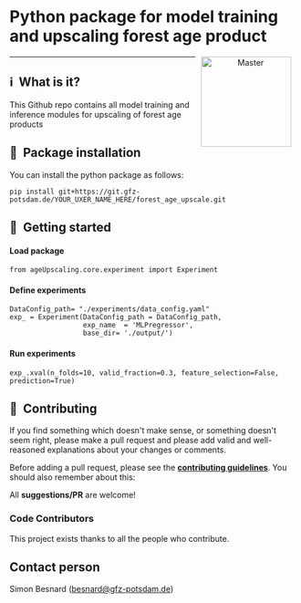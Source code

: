 # Python package for model training and upscaling forest age product
<p align="center">
<a href="https://git.gfz-potsdam.de/besnard/forest_age_upscale">
    <img src="https://media.gfz-potsdam.de/gfz/wv/pic/Bildarchiv/gfz/GFZ-CD_LogoRGB_en.png" alt="Master" height="158px" hspace="10px" vspace="0px" align="right">
  </a>
</p>

***

## :information_source: &nbsp;What is it?
This Github repo contains all model training and inference modules for upscaling of forest age products

## :anger: &nbsp;Package installation
You can install the python package as follows:
```
pip install git+https://git.gfz-potsdam.de/YOUR_UXER_NAME_HERE/forest_age_upscale.git
```

## :notebook_with_decorative_cover: &nbsp;Getting started
#### Load package
```
from ageUpscaling.core.experiment import Experiment
```
#### Define experiments
```
DataConfig_path= "./experiments/data_config.yaml"
exp_ = Experiment(DataConfig_path = DataConfig_path,
                  exp_name  = 'MLPregressor',
                  base_dir= './output/')
```
#### Run experiments
```
exp_.xval(n_folds=10, valid_fraction=0.3, feature_selection=False, prediction=True)
```

## :trident: &nbsp;Contributing
If you find something which doesn't make sense, or something doesn't seem right, please make a pull request and please add valid and well-reasoned explanations about your changes or comments.

Before adding a pull request, please see the **[contributing guidelines](.github/CONTRIBUTING.md)**. You should also remember about this:

All **suggestions/PR** are welcome!

### Code Contributors
This project exists thanks to all the people who contribute.

## Contact person
Simon Besnard (besnard@gfz-potsdam.de)

